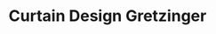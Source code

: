 ---
title: "Curtain Design Gretzinger"
url: /nuernberg/curtain-design-gretzinger/
shop: Gardinen
---